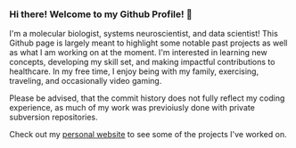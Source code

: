 ### Hi there! Welcome to my Github Profile! 👋

I'm a molecular biologist, systems neuroscientist, and data scientist! This Github page is largely meant to highlight some notable past projects as well as what I am working on at the moment. I'm interested in learning new concepts, developing my skill set, and making impactful contributions to healthcare. In my free time, I enjoy being with my family, exercising, traveling, and occasionally video gaming.

Please be advised, that the commit history does not fully reflect my coding experience, as much of my work was previoiusly done with private subversion repositories.

Check out my [personal website]([https://github.com/sean-otoole/Portfolio](https://sean-otoole.github.io/)) to see some of the projects I've worked on. 

<!--
**seanotoole/seanotoole** is a ✨ _special_ ✨ repository because its `README.md` (this file) appears on your GitHub profile.



